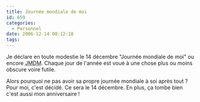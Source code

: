 ```yaml
---
title: Journée mondiale de moi
id: 659
categories:
  - Personnel
date: 2006-12-14 00:12:18
tags:
---
```


Je déclare en toute modestie le 14 décembre "Journée mondiale de moi" ou encore <acronym title="Journée mondiale de moi">JMDM</acronym>. Chaque jour de l'année est voué à une chose plus ou moins obscure voire futile.

Alors pourquoi ne pas avoir sa propre journée mondiale à soi après tout&nbsp;? Pour moi, c'est décidé. Ce sera le 14 décembre. En plus, ça tombe bien c'est aussi mon anniversaire&nbsp;!